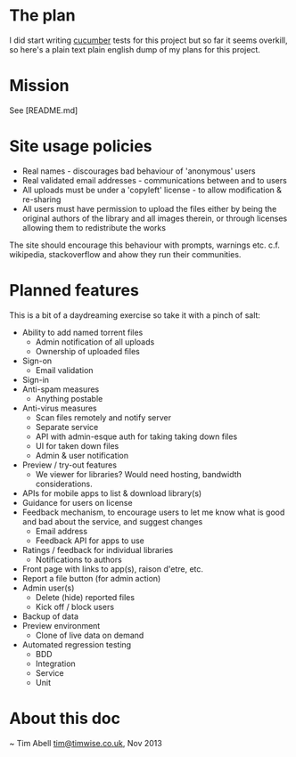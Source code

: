 The plan
========

I did start writing [cucumber](http://cukes.info) tests for this project but so far it seems overkill, so here's a plain text plain english dump of my plans for this project.

Mission
=======

See [README.md]

Site usage policies
===================

* Real names - discourages bad behaviour of 'anonymous' users
* Real validated email addresses - communications between and to users
* All uploads must be under a 'copyleft' license - to allow modification & re-sharing
* All users must have permission to upload the files either by being the original authors of the library and all images therein, or through licenses allowing them to redistribute the works

The site should encourage this behaviour with prompts, warnings etc. c.f. wikipedia, stackoverflow and ahow they run their communities.

Planned features
================

This is a bit of a daydreaming exercise so take it with a pinch of salt:

* Ability to add named torrent files
	* Admin notification of all uploads
	* Ownership of uploaded files
* Sign-on
	* Email validation
* Sign-in
* Anti-spam measures
	* Anything postable
* Anti-virus measures
	* Scan files remotely and notify server
	* Separate service
	* API with admin-esque auth for taking taking down files
	* UI for taken down files
	* Admin & user notification
* Preview / try-out features
	* We viewer for libraries? Would need hosting, bandwidth considerations.
* APIs for mobile apps to list & download library(s)
* Guidance for users on license
* Feedback mechanism, to encourage users to let me know what is good and bad about the service, and suggest changes
	* Email address
	* Feedback API for apps to use
* Ratings / feedback for individual libraries
	* Notifications to authors
* Front page with links to app(s), raison d'etre, etc.
* Report a file button (for admin action)
* Admin user(s)
	* Delete (hide) reported files
	* Kick off / block users
* Backup of data
* Preview environment
	* Clone of live data on demand
* Automated regression testing
	* BDD
	* Integration
	* Service
	* Unit


About this doc
==============

~ Tim Abell <tim@timwise.co.uk>, Nov 2013
